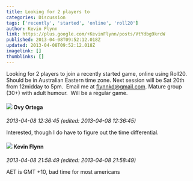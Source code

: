 ```yaml
---
title: Looking for 2 players to
categories: Discussion
tags: ['recently', 'started', 'online', 'roll20']
author: Kevin Flynn
link: https://plus.google.com/+KevinFlynn/posts/VtYdbg9krcW
published: 2013-04-08T09:52:12.018Z
updated: 2013-04-08T09:52:12.018Z
imagelink: []
thumblinks: []
---
```


Looking for 2 players to join a recently started game, online using Roll20. Should be in Australian Eastern time zone. Next session will be Sat 20th from 12midday to 5pm.  Email me at flynnkd@gmail.com. Mature group (30+) with adult humour.  Will be a regular game.
<div id='comment z123y1xx0wzafjqxg04cdbi4crjlu3f51nw0k'>
  <h4><img src='{{site.baseurl}}//images/avatars/104974982401975004756_photo.jpg'> Ovy Ortega</h4>
      <p><cite>2013-04-08 12:36:45 (edited: 2013-04-08 12:36:45)</cite></p>
        <p>Interested, though I do have to figure out the time differential.</p>
</div>
        

<div id='comment z123y1xx0wzafjqxg04cdbi4crjlu3f51nw0k'>
  <h4><img src='{{site.baseurl}}//images/avatars/110205820065187847218_photo.jpg'> Kevin Flynn</h4>
      <p><cite>2013-04-08 21:58:49 (edited: 2013-04-08 21:58:49)</cite></p>
        <p>AET is GMT +10, bad time for most americans</p>
</div>
        